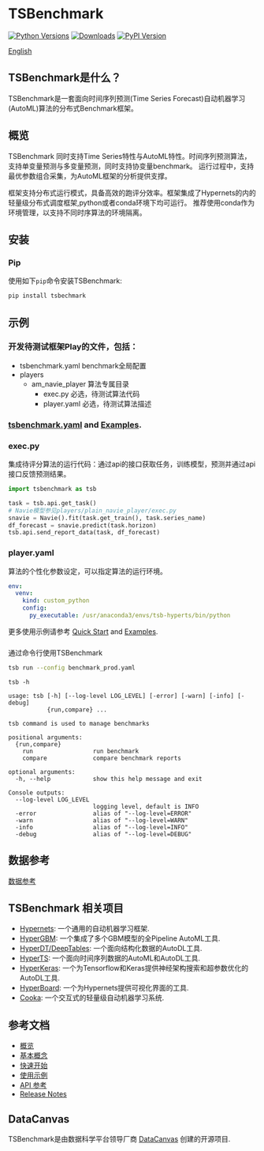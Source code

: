 # TSBenchmark[![Python Versions](https://img.shields.io/pypi/pyversions/hypergbm.svg)](https://pypi.org/project/hypergbm)[![Downloads](https://pepy.tech/badge/hypergbm)](https://pepy.tech/project/hypergbm)[![PyPI Version](https://img.shields.io/pypi/v/hypergbm.svg)](https://pypi.org/project/hypergbm)[English](README.md)## TSBenchmark是什么？TSBenchmark是一套面向时间序列预测(Time Series Forecast)自动机器学习(AutoML)算法的分布式Benchmark框架。## 概览 TSBenchmark 同时支持Time Series特性与AutoML特性。时间序列预测算法，支持单变量预测与多变量预测，同时支持协变量benchmark。运行过程中，支持最优参数组合采集，为AutoML框架的分析提供支撑。框架支持分布式运行模式，具备高效的跑评分效率。框架集成了Hypernets的内的轻量级分布式调度框架,python或者conda环境下均可运行。推荐使用conda作为环境管理，以支持不同时序算法的环境隔离。## 安装### Pip使用如下`pip`命令安装TSBenchmark:```bashpip install tsbechmark```## 示例### 开发待测试框架Play的文件，包括：  - tsbenchmark.yaml benchmark全局配置  - players     - am_navie_player 算法专属目录      - exec.py 必选，待测试算法代码      - player.yaml 必选，待测试算法描述### [tsbenchmark.yaml](tsbenchmark/tests/benchmark.template.yaml) and [Examples](tsbenchmark/tests/benchmark_example_remote.yaml).### exec.py   集成待评分算法的运行代码：通过api的接口获取任务，训练模型，预测并通过api接口反馈预测结果。```pythonimport tsbenchmark as tsbtask = tsb.api.get_task()# Navie模型参见players/plain_navie_player/exec.pysnavie = Navie().fit(task.get_train(), task.series_name)df_forecast = snavie.predict(task.horizon)tsb.api.send_report_data(task, df_forecast)```### player.yaml 算法的个性化参数设定，可以指定算法的运行环境。```yamlenv:  venv:    kind: custom_python    config:      py_executable: /usr/anaconda3/envs/tsb-hyperts/bin/python```更多使用示例请参考 [Quick Start](https://tsbenchmark-zh-cn.readthedocs.io/zh_CN/latest/quickstart.html) and [Examples](https://tsbenchmark-zh-cn.readthedocs.io/zh_CN/latest/examples.html).### 通过命令行使用TSBenchmark```bashtsb run --config benchmark_prod.yaml``````tsb -husage: tsb [-h] [--log-level LOG_LEVEL] [-error] [-warn] [-info] [-debug]           {run,compare} ...tsb command is used to manage benchmarkspositional arguments:  {run,compare}    run                 run benchmark    compare             compare benchmark reportsoptional arguments:  -h, --help            show this help message and exitConsole outputs:  --log-level LOG_LEVEL                        logging level, default is INFO  -error                alias of "--log-level=ERROR"  -warn                 alias of "--log-level=WARN"  -info                 alias of "--log-level=INFO"  -debug                alias of "--log-level=DEBUG"          ```## 数据参考[数据参考](https://tsbenchmark.s3.amazonaws.com/datas/dataset_desc.csv)## TSBenchmark 相关项目 * [Hypernets](https://github.com/DataCanvasIO/Hypernets): 一个通用的自动机器学习框架.* [HyperGBM](https://github.com/DataCanvasIO/HyperGBM): 一个集成了多个GBM模型的全Pipeline AutoML工具.* [HyperDT/DeepTables](https://github.com/DataCanvasIO/DeepTables): 一个面向结构化数据的AutoDL工具.* [HyperTS](https://github.com/DataCanvasIO/HyperTS): 一个面向时间序列数据的AutoML和AutoDL工具.* [HyperKeras](https://github.com/DataCanvasIO/HyperKeras): 一个为Tensorflow和Keras提供神经架构搜索和超参数优化的AutoDL工具.* [HyperBoard](https://github.com/DataCanvasIO/HyperBoard): 一个为Hypernets提供可视化界面的工具.* [Cooka](https://github.com/DataCanvasIO/Cooka): 一个交互式的轻量级自动机器学习系统.## 参考文档* [概览](https://tsbenchmark-zh-cn.readthedocs.io/zh_CN/latest/index.html)* [基本概念](https://tsbenchmark-zh-cn.readthedocs.io/zh_CN/latest/concepts.html)* [快速开始](https://tsbenchmark-zh-cn.readthedocs.io/zh_CN/latest/quickstart.html)* [使用示例](https://tsbenchmark-zh-cn.readthedocs.io/zh_CN/latest/examples.html)* [API 参考](https://tsbenchmark-zh-cn.readthedocs.io/zh_CN/latest/api_docs/modules.html)* [Release Notes](https://tsbenchmark-zh-cn.readthedocs.io/zh_CN/latest/release_note.html)## DataCanvasTSBenchmark是由数据科学平台领导厂商 [DataCanvas](https://www.datacanvas.com/) 创建的开源项目.